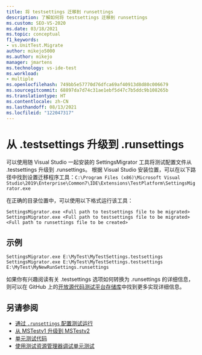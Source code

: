 ```yaml
---
title: 将 testsettings 迁移到 runsettings
description: 了解如何将 testsettings 迁移到 runsettings
ms.custom: SEO-VS-2020
ms.date: 03/18/2021
ms.topic: conceptual
f1_keywords:
- vs.UnitTest.Migrate
author: mikejo5000
ms.author: mikejo
manager: jmartens
ms.technology: vs-ide-test
ms.workload:
- multiple
ms.openlocfilehash: 749bb5e57770d76dfca69af40913d8d80c006679
ms.sourcegitcommit: 68897da7d74c31ae1ebf5d47c7b5ddc9b108265b
ms.translationtype: HT
ms.contentlocale: zh-CN
ms.lasthandoff: 08/13/2021
ms.locfileid: "122047317"
---
```

# <a name="upgrade-from--testsettings-to-runsettings"></a>从 .testsettings 升级到 .runsettings

可以使用随 Visual Studio 一起安装的 SettingsMigrator 工具将测试配置文件从 .testsettings 升级到 .runsettings。 根据 Visual Studio 安装位置，可以在以下路径中找到设置迁移程序工具：`C:\Program Files (x86)\Microsoft Visual Studio\2019\Enterprise\Common7\IDE\Extensions\TestPlatform\SettingsMigrator.exe`

在正确的目录位置中，可以使用以下格式运行该工具：

```console
SettingsMigrator.exe <Full path to testsettings file to be migrated>
SettingsMigrator.exe <Full path to testsettings file to be migrated> <Full path to runsettings file to be created>
```

## <a name="examples"></a>示例
```console
SettingsMigrator.exe E:\MyTest\MyTestSettings.testsettings
SettingsMigrator.exe E:\MyTest\MyTestSettings.testsettings E:\MyTest\MyNewRunSettings.runsettings
```

如果你有兴趣阅读有关 .testsettings 选项如何转换为 .runsettings 的详细信息，则可以在 GitHub 上的[开放源代码测试平台存储库](https://github.com/microsoft/vstest-docs/blob/master/RFCs/0023-TestSettings-Deprecation.md#migration)中找到更多实现详细信息。

## <a name="see-also"></a>另请参阅

- [通过 `.runsettings` 配置测试运行](../test/configure-unit-tests-by-using-a-dot-runsettings-file.md)
- [从 MSTestv1 升级到 MSTestv2](../test/mstest-update-to-mstestv2.md)
- [单元测试代码](../test/unit-test-your-code.md)
- [使用测试资源管理器调试单元测试](../test/debug-unit-tests-with-test-explorer.md)
